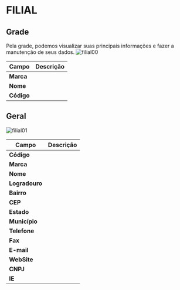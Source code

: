 # FILIAL

## Grade
Pela grade, podemos visualizar suas principais informações e fazer a manutenção de seus dados.
![filial00](https://raw.githubusercontent.com/netforcews/docs-erp/master/geral/imagens/filial00.png)

Campo | Descrição
------|----------
**Marca** | 
**Nome** | 
**Código** | 
## Geral
![filial01](https://raw.githubusercontent.com/netforcews/docs-erp/master/geral/imagens/filial01.png)

Campo | Descrição
------|----------
**Código** | 
**Marca** | 
**Nome** | 
**Logradouro** | 
**Bairro** | 
**CEP** | 
**Estado** | 
**Município** | 
**Telefone** | 
**Fax** | 
**E-mail** | 
**WebSite** | 
**CNPJ** | 
**IE** | 
